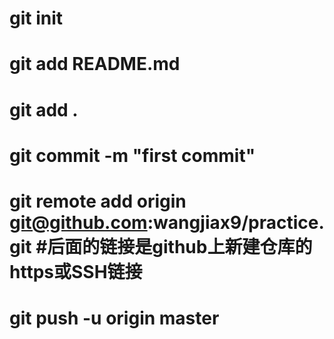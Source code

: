 # git init 
# git add README.md
# git add . 
# git commit -m "first commit" 
# git remote add origin git@github.com:wangjiax9/practice.git    #后面的链接是github上新建仓库的https或SSH链接
# git push -u origin master 

